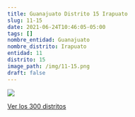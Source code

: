 ```yaml
---
title: Guanajuato Distrito 15 Irapuato
slug: 11-15
date: 2021-06-24T10:46:05-05:00
tags: []
nombre_entidad: Guanajuato
nombre_distrito: Irapuato
entidad: 11
distrito: 15
image_path: /img/11-15.png
draft: false
---
```


![](/img/11-15.png)

[Ver los 300 distritos](/docs/elecciones-2021)
